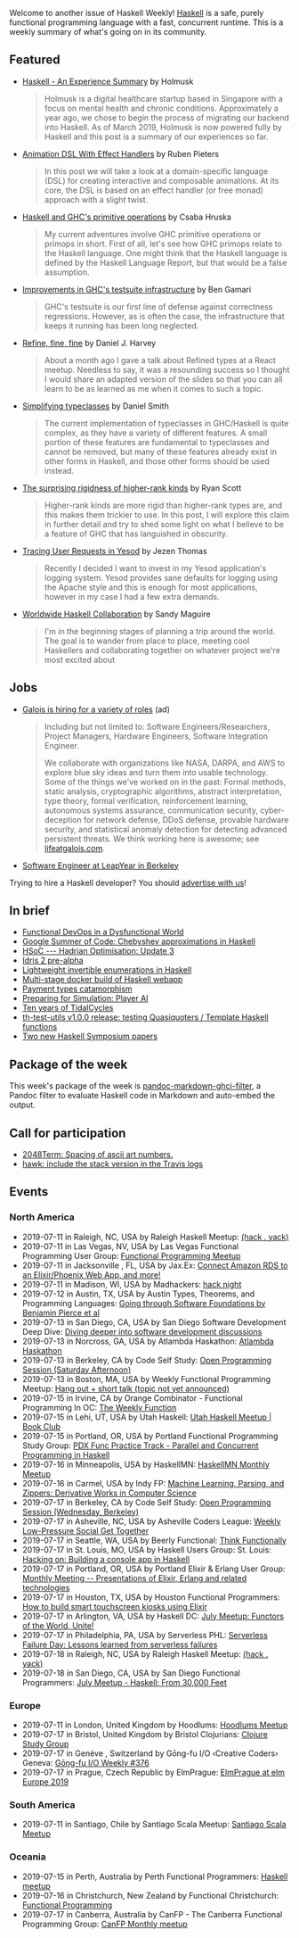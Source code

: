Welcome to another issue of Haskell Weekly!
[Haskell](https://www.haskell.org) is a safe, purely functional programming language with a fast, concurrent runtime.
This is a weekly summary of what's going on in its community.

## Featured

-   [Haskell - An Experience Summary](https://holmusk.dev/blog/2019-03-29-experience-summary.html) by Holmusk

    > Holmusk is a digital healthcare startup based in Singapore with a focus on mental health and chronic conditions. Approximately a year ago, we chose to begin the process of migrating our backend into Haskell. As of March 2019, Holmusk is now powered fully by Haskell and this post is a summary of our experiences so far.

-   [Animation DSL With Effect Handlers](https://rubenpieters.github.io/programming/haskell/2019/07/09/animation-dsl-1.html) by Ruben Pieters

    > In this post we will take a look at a domain-specific language (DSL) for creating interactive and composable animations. At its core, the DSL is based on an effect handler (or free monad) approach with a slight twist.

-   [Haskell and GHC's primitive operations](https://www.patreon.com/posts/haskell-and-ghcs-28226784) by Csaba Hruska

    > My current adventures involve GHC primitive operations or primops in short. First of all, let's see how GHC primops relate to the Haskell language. One might think that the Haskell language is defined by the Haskell Language Report, but that would be a false assumption.

-   [Improvements in GHC's testsuite infrastructure](https://www.haskell.org/ghc/blog/20190708-testsuite-work.html) by Ben Gamari

    > GHC's testsuite is our first line of defense against correctness regressions. However, as is often the case, the infrastructure that keeps it running has been long neglected.

-   [Refine, fine, fine](https://danieljharvey.github.io/posts/2019-07-05-refined-types.html) by Daniel J. Harvey

    > About a month ago I gave a talk about Refined types at a React meetup. Needless to say, it was a resounding success so I thought I would share an adapted version of the slides so that you can all learn to be as learned as me when it comes to such a topic.

-   [Simplifying typeclasses](http://h2.jaguarpaw.co.uk/posts/simplifying-typeclasses/) by Daniel Smith

    > The current implementation of typeclasses in GHC/Haskell is quite complex, as they have a variety of different features. A small portion of these features are fundamental to typeclasses and cannot be removed, but many of these features already exist in other forms in Haskell, and those other forms should be used instead.

-   [The surprising rigidness of higher-rank kinds](https://ryanglscott.github.io/2019/07/10/the-surprising-rigidness-of-higher-rank-kinds/) by Ryan Scott

    > Higher-rank kinds are more rigid than higher-rank types are, and this makes them trickier to use. In this post, I will explore this claim in further detail and try to shed some light on what I believe to be a feature of GHC that has languished in obscurity.

-   [Tracing User Requests in Yesod](https://jezenthomas.com/tracing-user-requests-in-yesod/) by Jezen Thomas

    > Recently I decided I want to invest in my Yesod application's logging system. Yesod provides sane defaults for logging using the Apache style and this is enough for most applications, however in my case I had a few extra demands.

-   [Worldwide Haskell Collaboration](https://isovector.github.io/erdos/) by Sandy Maguire

    >  I'm in the beginning stages of planning a trip around the world. The goal is to wander from place to place, meeting cool Haskellers and collaborating together on whatever project we're most excited about

## Jobs

<!-- keep through July 18 -->
-   [Galois is hiring for a variety of roles](https://galois.com/careers/) (ad)

    > Including but not limited to: Software Engineers/Researchers, Project Managers, Hardware Engineers, Software Integration Engineer.
    >
    > We collaborate with organizations like NASA, DARPA, and AWS to explore blue sky ideas and turn them into usable technology. Some of the things we've worked on in the past: Formal methods, static analysis, cryptographic algorithms, abstract interpretation, type theory, formal verification, reinforcement learning, autonomous systems assurance, communication security, cyber-deception for network defense, DDoS defense, provable hardware security, and statistical anomaly detection for detecting advanced persistent threats. We think working here is awesome; see [lifeatgalois.com](https://lifeatgalois.com).

-   [Software Engineer at LeapYear in Berkeley](https://hire.withgoogle.com/public/jobs/leapyeario/view/P_AAAAAAEAAAMDbs__uVXOsM)

Trying to hire a Haskell developer?
You should [advertise with us](https://haskellweekly.news/advertising.html)!

## In brief

-   [Functional DevOps in a Dysfunctional World](https://vaibhavsagar.com/blog/2019/07/04/functional-devops/index.html)
-   [Google Summer of Code: Chebyshev approximations in Haskell](https://bit.ly/2Le97gL)
-   [HSoC --- Hadrian Optimisation: Update 3](https://medium.com/@ratherforky/hsoc-hadrian-optimisation-update-3-19e1647f3e10)
-   [Idris 2 pre-alpha](https://github.com/edwinb/Idris2/tree/1cf9849a5552ecebde2f412abd8ef0e65a0e07ce)
-   [Lightweight invertible enumerations in Haskell](https://byorgey.wordpress.com/2019/07/05/lightweight-invertible-enumerations-in-haskell/)
-   [Multi-stage docker build of Haskell webapp](https://oleg.fi/gists/posts/2019-07-04-docker-haskell-example.html)
-   [Payment types catamorphism](https://blog.ploeh.dk/2019/07/08/payment-types-catamorphism/)
-   [Preparing for Simulation: Player AI](https://mmhaskell.com/blog/2019/7/8/preparing-for-simulation-player-ai)
-   [Ten years of TidalCycles](https://slab.org/ten-years-of-tidalcycles/)
-   [th-test-utils v1.0.0 release: testing Quasiquoters / Template Haskell functions](https://np.reddit.com/r/haskell/comments/cbjt68/thtestutils_v100_release_testing_quasiquoters/)
-   [Two new Haskell Symposium papers](https://mpickering.github.io/posts/2019-07-09-haskell-papers.html)

## Package of the week

This week's package of the week is [pandoc-markdown-ghci-filter](https://hackage.haskell.org/package/pandoc-markdown-ghci-filter-0.1.0.0), a Pandoc filter to evaluate Haskell code in Markdown and auto-embed the output.

## Call for participation

-   [2048Term: Spacing of ascii art numbers.](https://github.com/MaurizioBruetsch/2048Term/issues/9)
-   [hawk: include the stack version in the Travis logs](https://github.com/gelisam/hawk/issues/210)

## Events

### North America

- 2019-07-11 in Raleigh, NC, USA by Raleigh Haskell Meetup: [(hack . yack)](https://www.meetup.com/Raleigh-Haskell-Meetup/events/nsfsnqyzkbpb/)
- 2019-07-11 in Las Vegas, NV, USA by Las Vegas Functional Programming User Group: [Functional Programming Meetup](https://www.meetup.com/las-vegas-functional-programming/events/jkznkqyzkbpb/)
- 2019-07-11 in Jacksonville , FL, USA by Jax.Ex: [Connect Amazon RDS to an Elixir/Phoenix Web App, and more!](https://www.meetup.com/Jax-Ex/events/257995181/)
- 2019-07-11 in Madison, WI, USA by Madhackers: [hack night](https://www.meetup.com/madhackers/events/dsxccryzkbpb/)
- 2019-07-12 in Austin, TX, USA by Austin Types, Theorems, and Programming Languages: [Going through Software Foundations by Benjamin Pierce et al](https://www.meetup.com/Austin-Types-Theorems-and-Programming-Languages/events/kbqknnyzkbqb/)
- 2019-07-13 in San Diego, CA, USA by San Diego Software Development Deep Dive: [Diving deeper into software development discussions ](https://www.meetup.com/San-Diego-Software-Development-Deep-Dive/events/qcjdcryzkbrb/)
- 2019-07-13 in Norcross, GA, USA by Atlambda Haskathon: [Atlambda Haskathon](https://www.meetup.com/Atlambda-Haskathon/events/ggbspqyzkbrb/)
- 2019-07-13 in Berkeley, CA by Code Self Study: [Open Programming Session (Saturday Afternoon)](https://www.meetup.com/codeselfstudy/events/dkwpzpyzkbrb/)
- 2019-07-13 in Boston, MA, USA by Weekly Functional Programming Meetup: [Hang out + short talk (topic not yet announced)](https://www.meetup.com/Weekly-Functional-Programming-Meetup/events/cfgmcryzkbrb/)
- 2019-07-15 in Irvine, CA by Orange Combinator - Functional Programming In OC: [The Weekly Function](https://www.meetup.com/orange-combinator/events/bmxjdryzkbtb/)
- 2019-07-15 in Lehi, UT, USA by Utah Haskell: [Utah Haskell Meetup | Book Club](https://www.meetup.com/utah-haskell/events/fmdsrqyzkbtb/)
- 2019-07-15 in Portland, OR, USA by Portland Functional Programming Study Group: [PDX Func Practice Track - Parallel and Concurrent Programming in Haskell](https://www.meetup.com/Portland-Functional-Programming-Study-Group/events/qjbbjqyzkbtb/)
- 2019-07-16 in Minneapolis, USA by HaskellMN: [HaskellMN Monthly Meetup](https://www.meetup.com/HaskellMN/events/ndtxfpyzkbvb/)
- 2019-07-16 in Carmel, USA by Indy FP: [Machine Learning, Parsing, and Zippers: Derivative Works in Computer Science ](https://www.meetup.com/Indy-FP/events/262966708/)
- 2019-07-17 in Berkeley, CA by Code Self Study: [Open Programming Session (Wednesday, Berkeley)](https://www.meetup.com/codeselfstudy/events/tzgvnqyzkbwb/)
- 2019-07-17 in Asheville, NC, USA by Asheville Coders League: [Weekly Low-Pressure Social Get Together](https://www.meetup.com/Asheville-Coders-League/events/hplqsqyzkbwb/)
- 2019-07-17 in Seattle, WA, USA by Beerly Functional: [Think Functionally](https://www.meetup.com/Beerly-Functional/events/mjqmcryzkbwb/)
- 2019-07-17 in St. Louis, MO, USA by Haskell Users Group: St. Louis: [Hacking on: Building a console app in Haskell](https://www.meetup.com/Haskell-Users-Group-St-Louis/events/263026820/)
- 2019-07-17 in Portland, OR, USA by Portland Elixir & Erlang User Group: [Monthly Meeting -- Presentations of Elixir, Erlang and related technologies](https://www.meetup.com/Portland-Erlang-Elixir-User-Group/events/mqkncryzkbwb/)
- 2019-07-17 in Houston, TX, USA by Houston Functional Programmers: [How to build smart touchscreen kiosks using Elixir](https://www.meetup.com/Houston-Functional-Programmers/events/znbbqqyzkbwb/)
- 2019-07-17 in Arlington, VA, USA by Haskell DC: [July Meetup: Functors of the World, Unite!](https://www.meetup.com/Haskell-DC/events/262661750/)
- 2019-07-17 in Philadelphia, PA, USA by Serverless PHL: [Serverless Failure Day: Lessons learned from serverless failures ](https://www.meetup.com/ServerlessPHL/events/258126075/)
- 2019-07-18 in Raleigh, NC, USA by Raleigh Haskell Meetup: [(hack . yack)](https://www.meetup.com/Raleigh-Haskell-Meetup/events/nsfsnqyzkbxb/)
- 2019-07-18 in San Diego, CA, USA by San Diego Functional Programmers: [July Meetup - Haskell: From 30,000 Feet](https://www.meetup.com/San-Diego-Functional-Programmers/events/262830190/)

### Europe

- 2019-07-11 in London, United Kingdom by Hoodlums: [Hoodlums Meetup](https://www.meetup.com/hoodlums/events/hrbdtnyzkbpb/)
- 2019-07-17 in Bristol, United Kingdom by Bristol Clojurians: [Clojure Study Group](https://www.meetup.com/Bristol-Clojurians/events/nwvqlqyzkbwb/)
- 2019-07-17 in Genève , Switzerland by Gōng-fu I/O ‹Creative Coders› Geneva: [Gōng-fu I/O Weekly #376](https://www.meetup.com/g%C5%8DngfuIO/events/hzfgppyzkbwb/)
- 2019-07-17 in Prague, Czech Republic by ElmPrague: [ElmPrague at elm Europe 2019](https://www.meetup.com/ElmPrague/events/262809628/)

### South America

- 2019-07-11 in Santiago, Chile by Santiago Scala Meetup: [Santiago Scala Meetup](https://www.meetup.com/Santiago-Scala-Meetup/events/hfvtlpyzkbgb/)

### Oceania

- 2019-07-15 in Perth, Australia by Perth Functional Programmers: [Haskell meetup](https://www.meetup.com/PerthFP/events/xrtkqqyzkbtb/)
- 2019-07-16 in Christchurch, New Zealand by Functional Christchurch: [Functional Programming](https://www.meetup.com/Functional-Christchurch/events/cnbkvpyzkbvb/)
- 2019-07-17 in Canberra, Australia by CanFP - The Canberra Functional Programming Group: [CanFP Monthly meetup](https://www.meetup.com/CanFPG/events/ztfqcqyzkbwb/)

